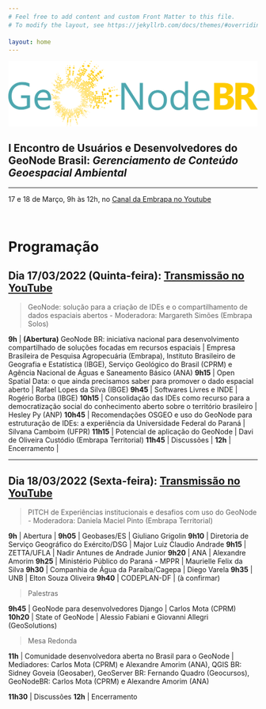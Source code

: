```yaml
---
# Feel free to add content and custom Front Matter to this file.
# To modify the layout, see https://jekyllrb.com/docs/themes/#overriding-theme-defaults

layout: home
---
```


![alt text](assets/img/geonode-br.png "Geonode BR")

## I Encontro de Usuários e Desenvolvedores do GeoNode Brasil: *Gerenciamento de Conteúdo Geoespacial Ambiental*

---

17 e 18 de Março, 9h às 12h, no [Canal da Embrapa no Youtube](https://www.youtube.com/c/embrapa)

<br />

# Programação

## Dia 17/03/2022 (Quinta-feira): [Transmissão no YouTube](https://www.youtube.com/watch?v=W8XaFdakBEs)

> GeoNode: solução para a criação de IDEs e o compartilhamento de dados espaciais abertos - Moderadora: Margareth Simões (Embrapa Solos)

**9h** | **(Abertura)** GeoNode BR: iniciativa nacional para desenvolvimento compartilhado de soluções focadas em recursos espaciais | Empresa Brasileira de Pesquisa Agropecuária (Embrapa), Instituto Brasileiro de Geografia e Estatística (IBGE), Serviço Geológico do Brasil (CPRM) e Agência Nacional de Águas e Saneamento Básico (ANA)
**9h15** | Open Spatial Data: o que ainda precisamos saber para promover o dado espacial aberto | Rafael Lopes da Silva (IBGE)
**9h45** | Softwares Livres e INDE | Rogério Borba (IBGE)
**10h15** | Consolidação das IDEs como recurso para a democratização social do conhecimento aberto sobre o território brasileiro | Hesley Py (ANP)
**10h45** | Recomendações OSGEO e uso do GeoNode para estruturação de IDEs: a experiência da Universidade Federal do Paraná | Silvana Camboim (UFPR)
**11h15** | Potencial de aplicação do GeoNode | Davi de Oliveira Custódio (Embrapa Territorial)
**11h45** | Discussões |
**12h** | Encerramento |

---

## Dia 18/03/2022 (Sexta-feira): [Transmissão no YouTube](https://www.youtube.com/watch?v=J529I5FSfBE)

> PITCH de Experiências institucionais e desafios com uso do GeoNode - Moderadora: Daniela Maciel Pinto (Embrapa Territorial)

**9h** | Abertura |
**9h05** | Geobases/ES | Giuliano Grigolin
**9h10** | Diretoria de Serviço Geográfico do Exército/DSG |  Major Luiz Claudio Andrade
**9h15** | ZETTA/UFLA | Nadir Antunes de Andrade Junior
**9h20** | ANA | Alexandre Amorim
**9h25** | Ministério Público do Paraná - MPPR  | Maurielle Felix da Silva
**9h30** | Companhia de Água da Paraíba/Cagepa | Diego Varela
**9h35** | UNB | Elton Souza Oliveira
**9h40** | CODEPLAN-DF | (à confirmar)

> Palestras

**9h45** | GeoNode para desenvolvedores Django | Carlos Mota (CPRM)
**10h20** | State of GeoNode | Alessio Fabiani e Giovanni Allegri (GeoSolutions)

> Mesa Redonda

**11h** | Comunidade desenvolvedora aberta no Brasil para o GeoNode | Mediadores: Carlos Mota (CPRM) e Alexandre Amorim (ANA), QGIS BR: Sidney Goveia (Geosaber), GeoServer BR: Fernando Quadro (Geocursos), GeoNodeBR: Carlos Mota (CPRM) e Alexandre Amorim (ANA)

**11h30** | Discussões
**12h**  | Encerramento
